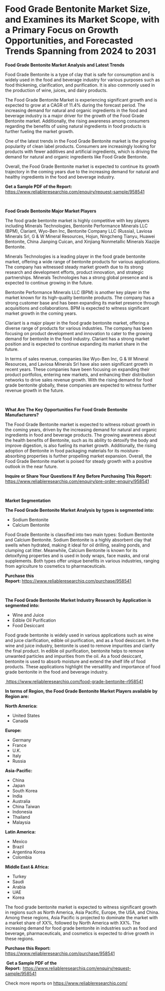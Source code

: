 <p><h1>Food Grade Bentonite Market Size, and Examines its Market Scope, with a Primary Focus on Growth Opportunities, and Forecasted Trends Spanning from 2024 to 2031</h1></p><p><strong>Food Grade Bentonite Market Analysis and Latest Trends</strong></p>
<p><p>Food Grade Bentonite is a type of clay that is safe for consumption and is widely used in the food and beverage industry for various purposes such as food thickening, clarification, and purification. It is also commonly used in the production of wine, juices, and dairy products.</p><p>The Food Grade Bentonite Market is experiencing significant growth and is expected to grow at a CAGR of 11.4% during the forecast period. The increasing demand for natural and organic ingredients in the food and beverage industry is a major driver for the growth of the Food Grade Bentonite market. Additionally, the rising awareness among consumers regarding the benefits of using natural ingredients in food products is further fueling the market growth.</p><p>One of the latest trends in the Food Grade Bentonite market is the growing popularity of clean label products. Consumers are increasingly looking for products with fewer additives and artificial ingredients, which is driving the demand for natural and organic ingredients like Food Grade Bentonite.</p><p>Overall, the Food Grade Bentonite market is expected to continue its growth trajectory in the coming years due to the increasing demand for natural and healthy ingredients in the food and beverage industry.</p></p>
<p><strong>Get a Sample PDF of the Report:&nbsp;</strong> <a href="https://www.reliableresearchiq.com/enquiry/request-sample/958541">https://www.reliableresearchiq.com/enquiry/request-sample/958541</a></p>
<p>&nbsp;</p>
<p><strong>Food Grade Bentonite Major Market Players</strong></p>
<p><p>The food grade bentonite market is highly competitive with key players including Minerals Technologies, Bentonite Performance Minerals LLC (BPM), Clariant, Wyo-Ben Inc, Bentonite Company LLC (Russia), Laviosa Minerals Srl, G & W Mineral Resources, Hojun, Ningcheng Tianyu, Huawei Bentonite, China Jianping Cuican, and Xinjiang Nonmetallic Minerals Xiazijie Bentonite.</p><p>Minerals Technologies is a leading player in the food grade bentonite market, offering a wide range of bentonite products for various applications. The company has witnessed steady market growth due to its strong research and development efforts, product innovation, and strategic partnerships. Minerals Technologies has a strong global presence and is expected to continue growing in the future.</p><p>Bentonite Performance Minerals LLC (BPM) is another key player in the market known for its high-quality bentonite products. The company has a strong customer base and has been expanding its market presence through acquisitions and collaborations. BPM is expected to witness significant market growth in the coming years.</p><p>Clariant is a major player in the food grade bentonite market, offering a diverse range of products for various industries. The company has been focusing on product development and innovation to cater to the growing demand for bentonite in the food industry. Clariant has a strong market position and is expected to continue expanding its market share in the future.</p><p>In terms of sales revenue, companies like Wyo-Ben Inc, G & W Mineral Resources, and Laviosa Minerals Srl have also seen significant growth in recent years. These companies have been focusing on expanding their product portfolios, entering new markets, and enhancing their distribution networks to drive sales revenue growth. With the rising demand for food grade bentonite globally, these companies are expected to witness further revenue growth in the future.</p></p>
<p>&nbsp;</p>
<p><strong>What Are The Key Opportunities For Food Grade Bentonite Manufacturers?</strong></p>
<p><p>The Food Grade Bentonite market is expected to witness robust growth in the coming years, driven by the increasing demand for natural and organic ingredients in food and beverage products. The growing awareness about the health benefits of Bentonite, such as its ability to detoxify the body and improve digestion, is also fueling its market growth. Additionally, the rising adoption of Bentonite in food packaging materials for its moisture-absorbing properties is further propelling market expansion. Overall, the Food Grade Bentonite market is poised for steady growth with a positive outlook in the near future.</p></p>
<p><strong>Inquire or Share Your Questions If Any Before Purchasing This Report:</strong> <a href="https://www.reliableresearchiq.com/enquiry/pre-order-enquiry/958541">https://www.reliableresearchiq.com/enquiry/pre-order-enquiry/958541</a></p>
<p>&nbsp;</p>
<p><strong>Market Segmentation</strong></p>
<p><strong>The Food Grade Bentonite Market Analysis by types is segmented into:</strong></p>
<p><ul><li>Sodium Bentonite</li><li>Calcium Bentonite</li></ul></p>
<p><p>Food Grade Bentonite is classified into two main types: Sodium Bentonite and Calcium Bentonite. Sodium Bentonite is a highly absorbent clay that swells when hydrated, making it ideal for oil drilling, sealing ponds, and clumping cat litter. Meanwhile, Calcium Bentonite is known for its detoxifying properties and is used in body wraps, face masks, and oral supplements. Both types offer unique benefits in various industries, ranging from agriculture to cosmetics to pharmaceuticals.</p></p>
<p><strong>Purchase this Report:&nbsp;</strong><a href="https://www.reliableresearchiq.com/purchase/958541">https://www.reliableresearchiq.com/purchase/958541</a></p>
<p>&nbsp;</p>
<p><strong>The Food Grade Bentonite Market Industry Research by Application is segmented into:</strong></p>
<p><ul><li>Wine and Juice</li><li>Edible Oil Purification</li><li>Food Desiccant</li></ul></p>
<p><p>Food grade bentonite is widely used in various applications such as wine and juice clarification, edible oil purification, and as a food desiccant. In the wine and juice industry, bentonite is used to remove impurities and clarify the final product. In edible oil purification, bentonite helps to remove unwanted particles and impurities from the oil. As a food desiccant, bentonite is used to absorb moisture and extend the shelf life of food products. These applications highlight the versatility and importance of food grade bentonite in the food and beverage industry.</p></p>
<p><a href="https://www.reliableresearchiq.com/food-grade-bentonite-r958541">&nbsp;https://www.reliableresearchiq.com/food-grade-bentonite-r958541</a></p>
<p><strong>In terms of Region, the Food Grade Bentonite Market Players available by Region are:</strong></p>
<p>
    <p> <strong> North America: </strong>
        <ul>
            <li>United States</li>
            <li>Canada</li>
        </ul>
        </p> 
    <p> <strong> Europe: </strong>
        <ul>
            <li>Germany</li>
            <li>France</li>
            <li>U.K.</li>
            <li>Italy</li>
            <li>Russia</li>
        </ul>
        </p> 
    <p> <strong> Asia-Pacific: </strong>
        <ul>
            <li>China</li>
            <li>Japan</li>
            <li>South Korea</li>
            <li>India</li>
            <li>Australia</li>
            <li>China Taiwan</li>
            <li>Indonesia</li>
            <li>Thailand</li>
            <li>Malaysia</li>
        </ul>
        </p> 
    <p> <strong> Latin America: </strong>
        <ul>
            <li>Mexico</li>
            <li>Brazil</li>
            <li>Argentina Korea</li>
            <li>Colombia</li>
        </ul>
        </p> 
    <p> <strong> Middle East & Africa: </strong>
        <ul>
            <li>Turkey</li>
            <li>Saudi</li>
            <li>Arabia</li>
            <li>UAE</li>
            <li>Korea</li>
        </ul>
    </p>
    </p>
<p><p>The food grade bentonite market is expected to witness significant growth in regions such as North America, Asia Pacific, Europe, the USA, and China. Among these regions, Asia Pacific is projected to dominate the market with a market share of XX%, followed by North America with XX%. The increasing demand for food grade bentonite in industries such as food and beverage, pharmaceuticals, and cosmetics is expected to drive growth in these regions.</p></p>
<p><strong>Purchase this Report: </strong><a href="https://www.reliableresearchiq.com/purchase/958541">https://www.reliableresearchiq.com/purchase/958541</a></p>
<p>&nbsp;<strong>Get a Sample PDF of the Report:&nbsp;&nbsp;</strong><a href="https://www.reliableresearchiq.com/enquiry/request-sample/958541">https://www.reliableresearchiq.com/enquiry/request-sample/958541</a></p>
<p><strong></strong></p>
<p>Check more reports on <a href="https://www.reliableresearchiq.com/">https://www.reliableresearchiq.com/</a></p>